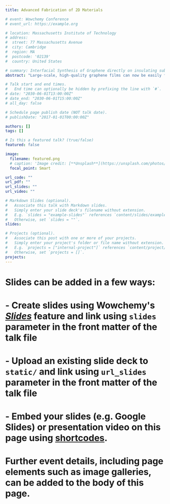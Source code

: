 ```yaml
---
title: Advanced Fabrication of 2D Materials

# event: Wowchemy Conference
# event_url: https://example.org

# location: Massachusetts Institute of Technology
# address:
#  street: 77 Massachusetts Avenue
#  city: Cambridge
#  region: MA
#  postcode: '02139'
#  country: United States

# summary: Interfacial Synthesis of Graphene directly on insulating substrates
abstract: "Large-scale, high-quality graphene films can now be easily fabricated by chemical vapor deposition synthesis. However, wrinkles invariably form during graphene growth and post-transfer and limit the large-scale uniformity of graphene films for electronic applications. Here we study a transfer-free synthesis route of highly-uniform graphene directly on insulating substrates by the interfacial carbon precipitation. The process involves thin metal film (e.g. Ni, Pd) deposition on the target insulating substrate, followed by annealing and rapid heating of the metal-substrate in hydrocarbon atmosphere let carbon diffuse through the metal layer; upon cooling, the remnant carbon in the metal layer precipitated toward both thin film surface and the metal-substrate interface forming graphene, respectively. After removing surface-grown graphene and the metal layer, wrinkle-free graphene with sub-nm surface roughness can be obtained on destination substrates."

# Talk start and end times.
#   End time can optionally be hidden by prefixing the line with `#`.
# date: "2030-06-01T13:00:00Z"
# date_end: "2030-06-01T15:00:00Z"
# all_day: false

# Schedule page publish date (NOT talk date).
# publishDate: "2017-01-01T00:00:00Z"

authors: []
tags: []

# Is this a featured talk? (true/false)
featured: false

image:
  filename: featured.png
  # caption: 'Image credit: [**Unsplash**](https://unsplash.com/photos/bzdhc5b3Bxs)'
  focal_point: Smart

url_code: ""
url_pdf: ""
url_slides: ""
url_video: ""

# Markdown Slides (optional).
#   Associate this talk with Markdown slides.
#   Simply enter your slide deck's filename without extension.
#   E.g. `slides = "example-slides"` references `content/slides/example-slides.md`.
#   Otherwise, set `slides = ""`.
slides:

# Projects (optional).
#   Associate this post with one or more of your projects.
#   Simply enter your project's folder or file name without extension.
#   E.g. `projects = ["internal-project"]` references `content/project/deep-learning/index.md`.
#   Otherwise, set `projects = []`.
projects:
---
```


# Slides can be added in a few ways:

# - **Create** slides using Wowchemy's [*Slides*](https://wowchemy.com/docs/managing-content/#create-slides) feature and link using `slides` parameter in the front matter of the talk file
# - **Upload** an existing slide deck to `static/` and link using `url_slides` parameter in the front matter of the talk file
# - **Embed** your slides (e.g. Google Slides) or presentation video on this page using [shortcodes](https://wowchemy.com/docs/writing-markdown-latex/).

# Further event details, including page elements such as image galleries, can be added to the body of this page.
